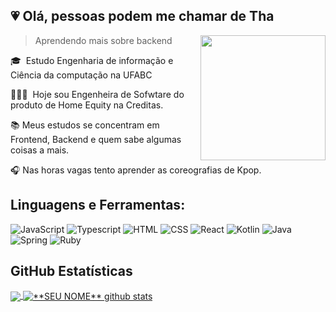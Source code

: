 
## 💗 Olá, pessoas podem me chamar de <strong>Tha</strong>
<img align="right" width="200" src="https://media.giphy.com/media/kJqOgJcify2Lb4N3gP/giphy.gif" />

> Aprendendo mais sobre backend

🎓&nbsp; Estudo Engenharia de informação e Ciência da computação na UFABC

👩🏽‍💻 &nbsp;Hoje sou Engenheira de Sofwtare do produto de Home Equity na Creditas.

📚 Meus estudos se concentram em Frontend, Backend e quem sabe algumas coisas a mais.

🎧 Nas horas vagas tento aprender as coreografias de Kpop. 

## **Linguagens e Ferramentas:**  
  ![JavaScript](https://img.shields.io/badge/JavaScript-F7DF1E?style=for-the-badge&logo=javascript&logoColor=black)
  ![Typescript](https://img.shields.io/badge/TypeScript-007ACC?style=for-the-badge&logo=typescript&logoColor=white)
  ![HTML](https://img.shields.io/badge/HTML-239120?style=for-the-badge&logo=html5&logoColor=white)
  ![CSS](https://img.shields.io/badge/CSS-239120?&style=for-the-badge&logo=css3&logoColor=white)
  ![React](https://img.shields.io/badge/React-20232A?style=for-the-badge&logo=react&logoColor=61DAFB)
  ![Kotlin](https://img.shields.io/badge/Kotlin-0095D5?&style=for-the-badge&logo=kotlin&logoColor=white)
  ![Java](https://img.shields.io/badge/Java-ED8B00?style=for-the-badge&logo=java&logoColor=white)
  ![Spring](https://img.shields.io/badge/Spring-6DB33F?style=for-the-badge&logo=spring&logoColor=white)
  ![Ruby](https://img.shields.io/badge/Ruby-CC342D?style=for-the-badge&logo=ruby&logoColor=white)

## **GitHub Estatísticas**

<a href="https://github.com/thataaz">
  <img align="center" src="https://github-readme-stats.vercel.app/api/top-langs/?username=thataaz&theme=panda&hide_langs_below=1" />
</a>

<a href="https://github.com/thataaz">
 <img align="center" src="https://github-readme-stats.vercel.app/api?username=thataaz&show_icons=true&theme=panda&line_height=27" alt="**SEU NOME** github stats"/>
</a>


